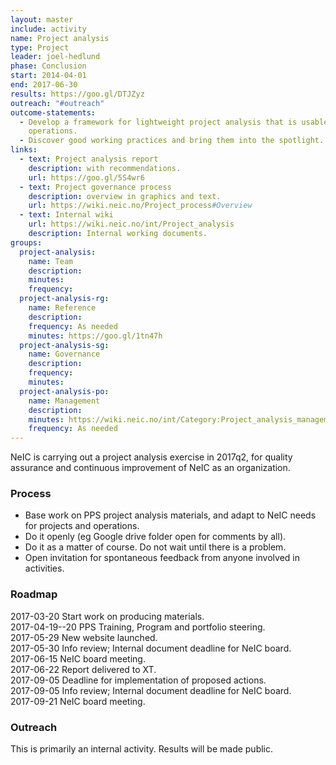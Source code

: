 ```yaml
---
layout: master
include: activity
name: Project analysis
type: Project
leader: joel-hedlund
phase: Conclusion
start: 2014-04-01
end: 2017-06-30
results: https://goo.gl/DTJZyz
outreach: "#outreach"
outcome-statements:
  - Develop a framework for lightweight project analysis that is usable also for
    operations.
  - Discover good working practices and bring them into the spotlight.
links:
  - text: Project analysis report
    description: with recommendations.
    url: https://goo.gl/5S4wr6
  - text: Project governance process
    description: overview in graphics and text.
    url: https://wiki.neic.no/Project_process#Overview
  - text: Internal wiki
    url: https://wiki.neic.no/int/Project_analysis
    description: Internal working documents.
groups:
  project-analysis:
    name: Team
    description:
    minutes:
    frequency:
  project-analysis-rg:
    name: Reference
    description:
    frequency: As needed
    minutes: https://goo.gl/1tn47h
  project-analysis-sg:
    name: Governance
    description:
    frequency:
    minutes:
  project-analysis-po:
    name: Management
    description:
    minutes: https://wiki.neic.no/int/Category:Project_analysis_management_meetings_2017
    frequency: As needed
---
```

NeIC is carrying out a project analysis exercise in 2017q2, for quality
assurance and continuous improvement of NeIC as an organization.

### Process
* Base work on PPS project analysis materials, and adapt to NeIC needs for
  projects and operations.
* Do it openly (eg Google drive folder open for comments by all).
* Do it as a matter of course. Do not wait until there is a problem.
* Open invitation for spontaneous feedback from anyone involved in activities.

### Roadmap
2017-03-20  Start work on producing materials.  
2017-04-19--20  PPS Training, Program and portfolio steering.  
2017-05-29  New website launched.  
2017-05-30  Info review; Internal document deadline for NeIC board.  
2017-06-15  NeIC board meeting.  
2017-06-22  Report delivered to XT.  
2017-09-05  Deadline for implementation of proposed actions.  
2017-09-05  Info review; Internal document deadline for NeIC board.  
2017-09-21  NeIC board meeting.

### Outreach
This is primarily an internal activity. Results will be made public.
